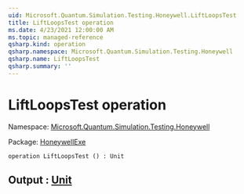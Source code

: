 ```yaml
---
uid: Microsoft.Quantum.Simulation.Testing.Honeywell.LiftLoopsTest
title: LiftLoopsTest operation
ms.date: 4/23/2021 12:00:00 AM
ms.topic: managed-reference
qsharp.kind: operation
qsharp.namespace: Microsoft.Quantum.Simulation.Testing.Honeywell
qsharp.name: LiftLoopsTest
qsharp.summary: ''
---
```


# LiftLoopsTest operation

Namespace: [Microsoft.Quantum.Simulation.Testing.Honeywell](xref:Microsoft.Quantum.Simulation.Testing.Honeywell)

Package: [HoneywellExe](https://nuget.org/packages/HoneywellExe)




```qsharp
operation LiftLoopsTest () : Unit
```


## Output : [Unit](xref:microsoft.quantum.qsharp.valueliterals#unit-literal)

